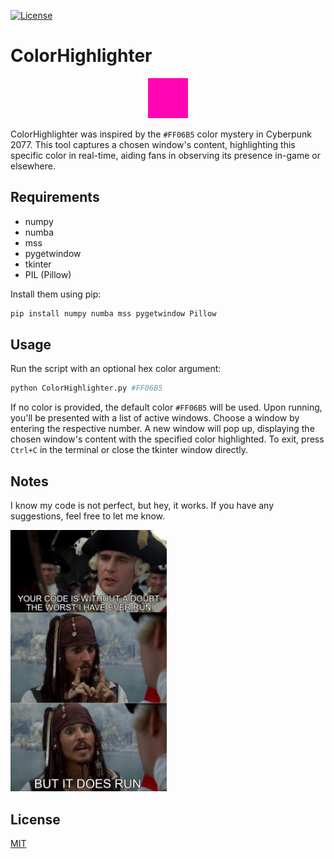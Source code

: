 [![License](https://img.shields.io/badge/Code_License-MIT-blue.svg)](LICENSE)

# ColorHighlighter

<p align="center">
  <img src="./pics/color_highlight.png" width="64px">
</p>

ColorHighlighter was inspired by the `#FF06B5` color mystery in Cyberpunk 2077. This tool captures a chosen window's content, highlighting this specific color in real-time, aiding fans in observing its presence in-game or elsewhere.

## Requirements

- numpy
- numba
- mss
- pygetwindow
- tkinter
- PIL (Pillow)

Install them using pip:

```bash
pip install numpy numba mss pygetwindow Pillow
```
## Usage
Run the script with an optional hex color argument:

```bash
python ColorHighlighter.py #FF06B5
```
If no color is provided, the default color `#FF06B5` will be used. Upon running, you'll be presented with a list of active windows. Choose a window by entering the respective number. A new window will pop up, displaying the chosen window's content with the specified color highlighted. To exit, press `Ctrl+C` in the terminal or close the tkinter window directly.

## Notes

I know my code is not perfect, but hey, it works. If you have any suggestions, feel free to let me know.

<p align="left">
  <img src="./pics/butitdoesrun.png" width="250px">
</p>

## License
[MIT](LICENSE)
